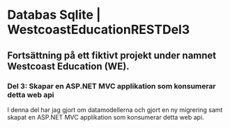 # Databas Sqlite | WestcoastEducationRESTDel3

## Fortsättning på ett fiktivt projekt under namnet Westcoast Education (WE).

### Del 3: Skapar en ASP.NET MVC applikation som konsumerar detta web api

I denna del har jag gjort om datamodellerna och gjort en ny migrering samt skapat en ASP.NET MVC applikation som konsumerar detta web api.